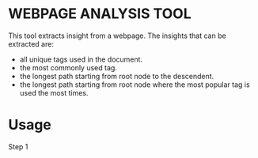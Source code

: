 # WEBPAGE ANALYSIS TOOL

This tool extracts insight from a webpage. The insights that can be extracted are:
-   all unique tags used in the document.
- the most commonly used tag.
- the longest path starting from root node to the descendent.
- the longest path starting from root node where the most popular tag is used the most times.

# Usage

Step 1
``` python
    
```